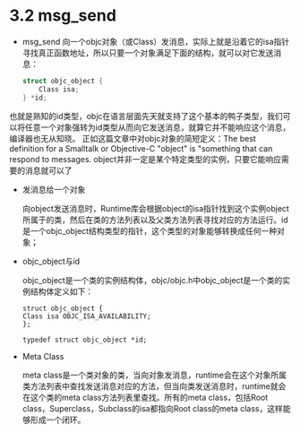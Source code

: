 # 3.2 msg_send

* msg_send 
  向一个objc对象（或Class）发消息，实际上就是沿着它的isa指针寻找真正函数地址，所以只要一个对象满足下面的结构，就可以对它发送消息：

  ```objective-c
  struct objc_object {
      Class isa;
  } *id;
  ```
也就是熟知的id类型，objc在语言层面先天就支持了这个基本的鸭子类型，我们可以将任意一个对象强转为id类型从而向它发送消息，就算它并不能响应这个消息，编译器也无从知晓。
正如这篇文章中对objc对象的简短定义：The best definition for a Smalltalk or Objective-C "object" is "something that can respond to messages. object并非一定是某个特定类型的实例，只要它能响应需要的消息就可以了



* 发消息给一个对象

  向object发送消息时，Runtime库会根据object的isa指针找到这个实例object所属于的类，然后在类的方法列表以及父类方法列表寻找对应的方法运行。id是一个objc_object结构类型的指针，这个类型的对象能够转换成任何一种对象；

* objc_object与id

  objc_object是一个类的实例结构体，objc/objc.h中objc_object是一个类的实例结构体定义如下：

  ```
  struct objc_object {
  Class isa OBJC_ISA_AVAILABILITY;
  };
  
  typedef struct objc_object *id;
  ```



* Meta Class

    meta class是一个类对象的类，当向对象发消息，runtime会在这个对象所属类方法列表中查找发送消息对应的方法，但当向类发送消息时，runtime就会在这个类的meta class方法列表里查找。所有的meta class，包括Root class，Superclass，Subclass的isa都指向Root class的meta class，这样能够形成一个闭环。